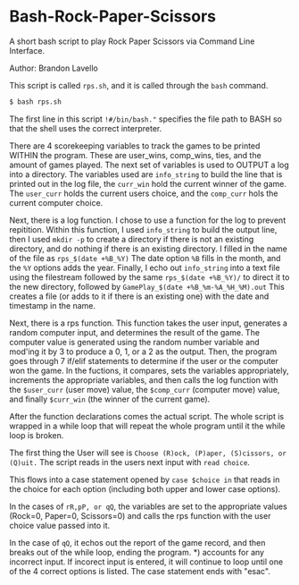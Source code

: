 # Bash-Rock-Paper-Scissors
A short bash script to play Rock Paper Scissors via Command Line Interface.

Author: Brandon Lavello


This script is called ```rps.sh```, and it is called through the ```bash``` command. 

```bash
$ bash rps.sh
```

The first line in this script ```!#/bin/bash."``` specifies the file path to BASH so that the shell uses the correct interpreter.

There are 4 scorekeeping variables to track the games to be printed WITHIN the program.  These are user_wins, comp_wins, ties, and the amount of games played.  The next set of variables is used to OUTPUT a log into a directory.  The variables used are ```info_string``` to build the line that is printed out in the log file, the `curr_win` hold the current winner of the game.  The `user_curr` holds the current users choice, and the `comp_curr` hols the current computer choice.


Next, there is a log function.  I chose to use a function for the log to prevent repitition.  Within this function, I used `info_string` to build the output line, then I used `mkdir -p` to create a directory if there is not an existing directory, and do nothing if there is an existing directory.  I filled in the name of the file as `rps_$(date +%B_%Y)` The date option `%B` fills in the month, and the `%Y` options adds the year.  Finally, I echo out `info_string` into a text file using the filestream followed by the same `rps_$(date +%B_%Y)/` to direct it to the new directory, followed by `GamePlay_$(date +%B_%m-%A_%H_%M).out`  This creates a file (or adds to it if there is an existing one) with the date and timestamp in the name.


Next, there is a rps function.  This function takes the user input, generates a random computer input, and determines the result of the game.  The computer value is generated using the random number variable and mod'ing it by 3 to produce a 0, 1, or a 2 as the output.  Then, the program goes through 7 if/elif statements to determine if the user or the computer won the game.  In the fuctions, it compares, sets the variables appropriately, increments the appropriate variables, and then calls the log function with the `$user_curr` (user move) value, the `$comp_curr` (computer move) value, and finally `$curr_win` (the winner of the current game).  

After the function declarations comes the actual script.  The whole script is wrapped in a while loop that will repeat the whole program until it the while loop is broken.  

The first thing the User will see is `Choose (R)ock, (P)aper, (S)cissors, or (Q)uit.`  The script reads in the users next input with `read choice`. 

This flows into a case statement opened by `case $choice in` that reads in the choice for each option (including both upper and lower case options).  

In the cases of `rR,pP, or qQ`, the variables are set to the appropriate values (Rock=0, Paper=0, Scissors=0) and calls the rps function with the user choice value passed into it. 

In the case of `qQ`, it echos out the report of the game record, and then breaks out of the while loop, ending the program. \*) accounts for any incorrect input. If incorect input is entered, it will continue to loop until one of the 4 correct options is listed. The case statement ends with "esac".
